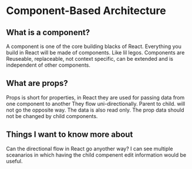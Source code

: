 # Component-Based Architecture
## What is a component? 
A component is one of the core building blacks of React. Everything you build in React will be made of components. Like lil legos.
Components are Reuseable, replaceable, not context specific, can be extended and is independent of other components.  




## What are props? 
Props is short for properties, in React they are used for passing data from one component to another
They flow uni-directionally. Parent to child. will not go the opposite way. 
The data is also read only. The prop data should not be changed by child components. 


## Things I want to know more about 
Can the directional flow in React go anyother way? I can see multiple sceanarios in which having the child compenent edit information would be useful. 